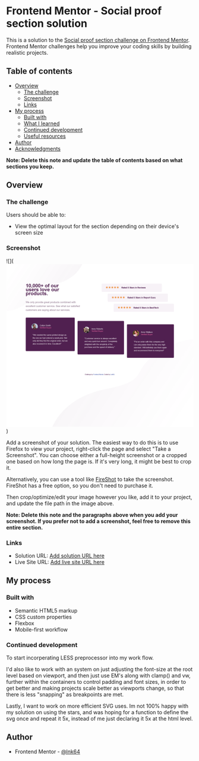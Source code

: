 # Frontend Mentor - Social proof section solution

This is a solution to the [Social proof section challenge on Frontend Mentor](https://www.frontendmentor.io/challenges/social-proof-section-6e0qTv_bA). Frontend Mentor challenges help you improve your coding skills by building realistic projects.

## Table of contents

- [Overview](#overview)
  - [The challenge](#the-challenge)
  - [Screenshot](#screenshot)
  - [Links](#links)
- [My process](#my-process)
  - [Built with](#built-with)
  - [What I learned](#what-i-learned)
  - [Continued development](#continued-development)
  - [Useful resources](#useful-resources)
- [Author](#author)
- [Acknowledgments](#acknowledgments)

**Note: Delete this note and update the table of contents based on what sections you keep.**

## Overview

### The challenge

Users should be able to:

- View the optimal layout for the section depending on their device's screen size

### Screenshot

![](![Desktop view](/images/screenshot-desktop.png))

Add a screenshot of your solution. The easiest way to do this is to use Firefox to view your project, right-click the page and select "Take a Screenshot". You can choose either a full-height screenshot or a cropped one based on how long the page is. If it's very long, it might be best to crop it.

Alternatively, you can use a tool like [FireShot](https://getfireshot.com/) to take the screenshot. FireShot has a free option, so you don't need to purchase it.

Then crop/optimize/edit your image however you like, add it to your project, and update the file path in the image above.

**Note: Delete this note and the paragraphs above when you add your screenshot. If you prefer not to add a screenshot, feel free to remove this entire section.**

### Links

- Solution URL: [Add solution URL here](https://zippy-blancmange-69c53a.netlify.app/)
- Live Site URL: [Add live site URL here](https://zippy-blancmange-69c53a.netlify.app/)

## My process

### Built with

- Semantic HTML5 markup
- CSS custom properties
- Flexbox
- Mobile-first workflow

### Continued development

To start incorperating LESS preprocessor into my work flow.

I'd also like to work with an system on just adjusting the font-size at the root level based on viewport, and then just use EM's along with clamp() and vw, further within the containers to control padding and font sizes, in order to get better and making projects scale better as viewports change, so that there is less "snapping" as breakpoints are met.

Lastly, I want to work on more efficient SVG uses. Im not 100% happy with my solution on using the stars, and was hoping for a function to define the svg once and repeat it 5x, instead of me just declaring it 5x at the html level.

## Author

- Frontend Mentor - [@lnk64](https://www.frontendmentor.io/profile/lnk64)

